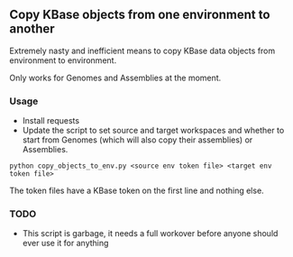 ## Copy KBase objects from one environment to another

Extremely nasty and inefficient means to copy KBase data objects from environment to environment.

Only works for Genomes and Assemblies at the moment.

### Usage

* Install requests
* Update the script to set source and target workspaces and whether to start from Genomes
  (which will also copy their assemblies) or Assemblies.

```
python copy_objects_to_env.py <source env token file> <target env token file>
```

The token files have a KBase token on the first line and nothing else.

### TODO

* This script is garbage, it needs a full workover before anyone should ever use it for anything